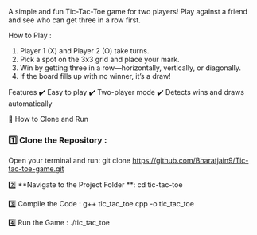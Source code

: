 A simple and fun Tic-Tac-Toe game for two players! Play against a friend and see who can get three in a row first.

How to Play : 
1. Player 1 (X) and Player 2 (O) take turns.
2. Pick a spot on the 3x3 grid and place your mark.
3. Win by getting three in a row—horizontally, vertically, or diagonally.
4. If the board fills up with no winner, it’s a draw!

Features
✔️ Easy to play
✔️ Two-player mode
✔️ Detects wins and draws automatically

🚀 How to Clone and Run  

### 1️⃣ Clone the Repository : 
Open your terminal and run:  git clone <https://github.com/Bharatjain9/Tic-tac-toe-game.git>

2️⃣ **Navigate to the Project Folder **:
cd tic-tac-toe

3️⃣ Compile the Code :
g++ tic_tac_toe.cpp -o tic_tac_toe

4️⃣ Run the Game :
./tic_tac_toe

